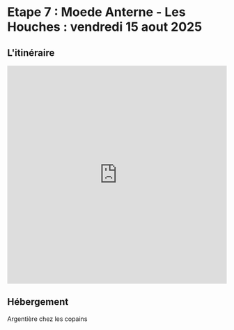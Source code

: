 # Etape 7 : Moede Anterne - Les Houches : vendredi 15 aout 2025

## L'itinéraire

<iframe src="https://gpx.studio/?state=%7B%22ids%22:%5B%2210TloBSFguHDklhmpih-QbBCU04maHEjI%22%5D%7D&embed&distance" width="100%" height="500" frameborder="0" allowfullscreen><p><a href="https://gpx.studio/?state=%7B%22ids%22:%5B%2210TloBSFguHDklhmpih-QbBCU04maHEjI%22%5D%7D"></a></p></iframe>


## Hébergement
Argentière chez les copains

